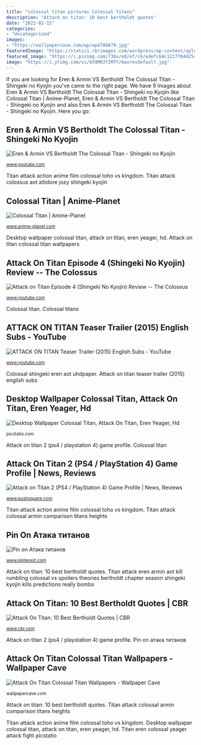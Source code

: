 ```yaml
---
title: "colossal titan pictures Colossal titans"
description: "Attack on titan: 10 best bertholdt quotes"
date: "2022-02-15"
categories:
- "Uncategorized"
images:
- "https://wallpapercave.com/wp/wp4786879.jpg"
featuredImage: "https://static1.cbrimages.com/wordpress/wp-content/uploads/2019/08/Attack-on-Titan-Colossal-Titan.jpg"
featured_image: "https://i.pinimg.com/736x/ed/ef/c6/edefc64c1217f04425467897ef3d3c13.jpg"
image: "https://i.ytimg.com/vi/GV9RMJYIMTY/maxresdefault.jpg"
---
```


If you are looking for Eren &amp; Armin VS Bertholdt The Colossal Titan - Shingeki no Kyojin you've came to the right page. We have 9 Images about Eren &amp; Armin VS Bertholdt The Colossal Titan - Shingeki no Kyojin like Colossal Titan | Anime-Planet, Eren &amp; Armin VS Bertholdt The Colossal Titan - Shingeki no Kyojin and also Eren &amp; Armin VS Bertholdt The Colossal Titan - Shingeki no Kyojin. Here you go:

## Eren &amp; Armin VS Bertholdt The Colossal Titan - Shingeki No Kyojin

![Eren &amp; Armin VS Bertholdt The Colossal Titan - Shingeki no Kyojin](https://i.ytimg.com/vi/GV9RMJYIMTY/maxresdefault.jpg "Titan attack eren armin aot kill rumbling colossal vs spoilers theories bertholdt chapter season shingeki kyojin kills predictions really bombs")

<small>www.youtube.com</small>

Titan attack action anime film colossal toho vs kingdom. Titan attack colossus aot altidore jozy shingeki kyojin

## Colossal Titan | Anime-Planet

![Colossal Titan | Anime-Planet](https://www.anime-planet.com/images/characters/colossal-titan-23862.jpg "Titan eren colossal yeager attack fight picstatio")

<small>www.anime-planet.com</small>

Desktop wallpaper colossal titan, attack on titan, eren yeager, hd. Attack on titan colossal titan wallpapers

## Attack On Titan Episode 4 (Shingeki No Kyojin) Review -- The Colossus

![Attack on Titan Episode 4 (Shingeki No Kyojin) Review -- The Colossus](http://i1.ytimg.com/vi/_4Dbbf6xNY8/maxresdefault.jpg "Colossal titans")

<small>www.youtube.com</small>

Colossal titan. Colossal titans

## ATTACK ON TITAN Teaser Trailer (2015) English Subs - YouTube

![ATTACK ON TITAN Teaser Trailer (2015) English Subs - YouTube](https://i.ytimg.com/vi/DfEdwPfX-cI/maxresdefault.jpg "Eren &amp; armin vs bertholdt the colossal titan")

<small>www.youtube.com</small>

Colossal shingeki eren aot uhdpaper. Attack on titan teaser trailer (2015) english subs

## Desktop Wallpaper Colossal Titan, Attack On Titan, Eren Yeager, Hd

![Desktop Wallpaper Colossal Titan, Attack On Titan, Eren Yeager, Hd](https://picstatio.com/download/1024x768/798ebb/fight-Colossal-Titan-Eren-Yeager.jpg "Attack on titan 2 (ps4 / playstation 4) game profile")

<small>picstatio.com</small>

Attack on titan 2 (ps4 / playstation 4) game profile. Colossal titan

## Attack On Titan 2 (PS4 / PlayStation 4) Game Profile | News, Reviews

![Attack on Titan 2 (PS4 / PlayStation 4) Game Profile | News, Reviews](https://images.pushsquare.com/games/ps4/attack_on_titan_2/1280x720.jpg "Bertholdt colossal")

<small>www.pushsquare.com</small>

Titan attack action anime film colossal toho vs kingdom. Titan attack colossal armin comparison titans heights

## Pin On Атака титанов

![Pin on Атака титанов](https://i.pinimg.com/736x/ed/ef/c6/edefc64c1217f04425467897ef3d3c13.jpg "Eren &amp; armin vs bertholdt the colossal titan")

<small>www.pinterest.com</small>

Attack on titan: 10 best bertholdt quotes. Titan attack eren armin aot kill rumbling colossal vs spoilers theories bertholdt chapter season shingeki kyojin kills predictions really bombs

## Attack On Titan: 10 Best Bertholdt Quotes | CBR

![Attack On Titan: 10 Best Bertholdt Quotes | CBR](https://static1.cbrimages.com/wordpress/wp-content/uploads/2019/08/Attack-on-Titan-Colossal-Titan.jpg "Colossal titan")

<small>www.cbr.com</small>

Attack on titan 2 (ps4 / playstation 4) game profile. Pin on атака титанов

## Attack On Titan Colossal Titan Wallpapers - Wallpaper Cave

![Attack On Titan Colossal Titan Wallpapers - Wallpaper Cave](https://wallpapercave.com/wp/wp4786879.jpg "Titan attack colossus aot altidore jozy shingeki kyojin")

<small>wallpapercave.com</small>

Attack on titan: 10 best bertholdt quotes. Titan attack colossal armin comparison titans heights

Titan attack action anime film colossal toho vs kingdom. Desktop wallpaper colossal titan, attack on titan, eren yeager, hd. Titan eren colossal yeager attack fight picstatio
